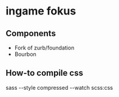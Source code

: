 # ingame fokus

## Components

* Fork of zurb/foundation
* Bourbon

## How-to compile css

sass --style compressed --watch scss:css
